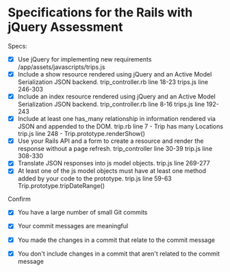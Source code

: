 # Specifications for the Rails with jQuery Assessment

Specs:
- [x] Use jQuery for implementing new requirements
      /app/assets/javascripts/trips.js
- [x] Include a show resource rendered using jQuery and an Active Model Serialization JSON backend.
      trip_controller.rb line 18-23
      trips.js line 246-303
- [x] Include an index resource rendered using jQuery and an Active Model Serialization JSON backend.
      trip_controller.rb line 8-16
      trips.js line 192-243
- [x] Include at least one has_many relationship in information rendered via JSON and appended to the DOM.
      trip.rb line 7 - Trip has many Locations
      trip.js line 248 - Trip.prototype.renderShow()
- [x] Use your Rails API and a form to create a resource and render the response without a page refresh.
      trip_controller line 30-39
      trip.js line 308-330
- [x] Translate JSON responses into js model objects.
      trip.js line 269-277
- [x] At least one of the js model objects must have at least one method added by your code to the prototype.
      trip.js line 59-63 Trip.prototype.tripDateRange()

Confirm
- [x] You have a large number of small Git commits
- [x] Your commit messages are meaningful
- [x] You made the changes in a commit that relate to the commit message
- [x] You don't include changes in a commit that aren't related to the commit message

